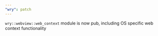 ```yaml
---
"wry": patch
---
```


`wry::webview::web_context` module is now pub, including OS specific web context functionality